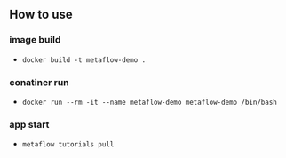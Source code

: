 ## How to use 

### image build

- `docker build -t metaflow-demo .`

### conatiner run 

- `docker run --rm -it --name metaflow-demo metaflow-demo /bin/bash`

### app start

- `metaflow tutorials pull`